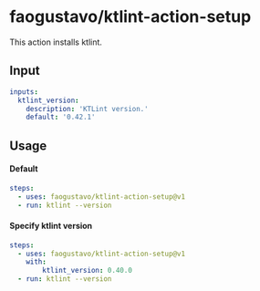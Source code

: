 # faogustavo/ktlint-action-setup

This action installs ktlint.

## Input

```yml
inputs:
  ktlint_version:
    description: 'KTLint version.'
    default: '0.42.1'
```

## Usage

#### Default

```yml
steps:
  - uses: faogustavo/ktlint-action-setup@v1
  - run: ktlint --version
```


#### Specify ktlint version

```yml
steps:
  - uses: faogustavo/ktlint-action-setup@v1
    with:
        ktlint_version: 0.40.0
  - run: ktlint --version
```